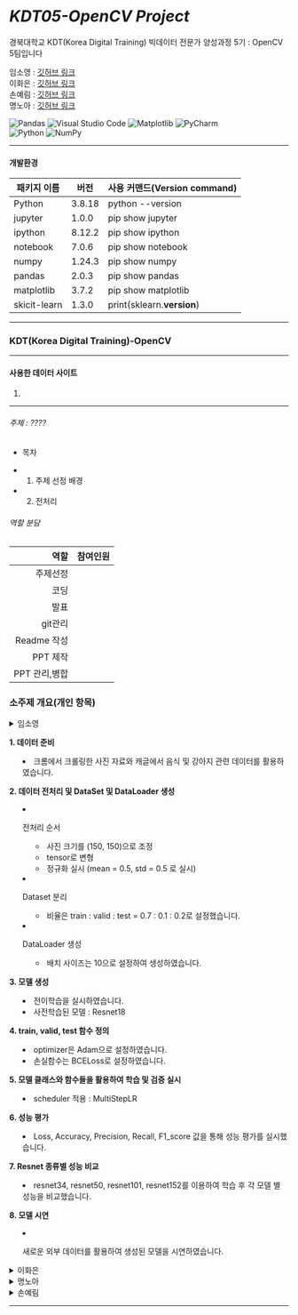 # _KDT05-OpenCV Project_

경북대학교 KDT(Korea Digital Training) 빅데이터 전문가 양성과정 5기 : OpenCV 5팀입니다

임소영 : [깃허브 링크](https://github.com/YimSoYoung1001)  
이화은 : [깃허브 링크](https://github.com/Skylee0310)  
손예림 : [깃허브 링크](https://github.com/osllzd)  
명노아 : [깃허브 링크](https://github.com/noah2397)

![Pandas](https://img.shields.io/badge/pandas-%23150458.svg?style=for-the-badge&logo=pandas&logoColor=white)
![Visual Studio Code](https://img.shields.io/badge/Visual%20Studio%20Code-0078d7.svg?style=for-the-badge&logo=visual-studio-code&logoColor=white)
![Matplotlib](https://img.shields.io/badge/Matplotlib-%23ffffff.svg?style=for-the-badge&logo=Matplotlib&logoColor=black)
![PyCharm](https://img.shields.io/badge/pycharm-143?style=for-the-badge&logo=pycharm&logoColor=black&color=black&labelColor=green)  
![Python](https://img.shields.io/badge/python-3670A0?style=for-the-badge&logo=python&logoColor=ffdd54)
![NumPy](https://img.shields.io/badge/numpy-%23013243.svg?style=for-the-badge&logo=numpy&logoColor=white)

<hr/>

#### 개발환경

| 패키지 이름  | 버전   | 사용 커맨드(Version command) |
| ------------ | ------ | ---------------------------- |
| Python       | 3.8.18 | python --version             |
| jupyter      | 1.0.0  | pip show jupyter             |
| ipython      | 8.12.2 | pip show ipython             |
| notebook     | 7.0.6  | pip show notebook            |
| numpy        | 1.24.3 | pip show numpy               |
| pandas       | 2.0.3  | pip show pandas              |
| matplotlib   | 3.7.2  | pip show matplotlib          |
| skicit-learn | 1.3.0  | print(sklearn.**version**)   |

<hr/>

### KDT(Korea Digital Training)-OpenCV

<hr/>

#### 사용한 데이터 사이트

1. []()
<hr/>

###### 주제 : ????

- 목차

* 1. 주제 선정 배경
* 2. 전처리
  </hr>

###### 역할 분담

|          역할 | 참여인원 |
| ------------: | -------- |
|      주제선정 |          |
|          코딩 |          |
|          발표 |          |
|       git관리 |          |
|   Readme 작성 |          |
|      PPT 제작 |          |
| PPT 관리,병합 |          |

### 소주제 개요(개인 항목)

<details>
  <summary>
    임소영     

**1. 데이터 준비**    

- 크롬에서 크롤링한 사진 자료와 캐글에서 음식 및 강아지 관련 데이터를 활용하였습니다.

**2. 데이터 전처리 및 DataSet 및 DataLoader 생성**
    
- 전처리 순서     
  - 사진 크기를 (150, 150)으로 조정
  - tensor로 변형
  - 정규화 실시 (mean = 0.5, std = 0.5 로 실시)     

- Dataset 분리 
  - 비율은 train : valid : test = 0.7 : 0.1 : 0.2로 설정했습니다.  

- DataLoader 생성
  - 배치 사이즈는 10으로 설정하여 생성하였습니다.

**3. 모델 생성**    

- 전이학습을 실시하였습니다.   
- 사전학습된 모델 : Resnet18

**4. train, valid, test 함수 정의**    

- optimizer은 Adam으로 설정하였습니다.
- 손실함수는 BCELoss로 설정하였습니다.

**5. 모델 클래스와 함수들을 활용하여 학습 및 검증 실시**    

- scheduler 적용 : MultiStepLR    

**6. 성능 평가**     

- Loss, Accuracy, Precision, Recall, F1_score 값을 통해 성능 평가를 실시했습니다.

**7. Resnet 종류별 성능 비교**

- resnet34, resnet50, resnet101, resnet152를 이용하여 학습 후 각 모델 별 성능을 비교했습니다.      

**8. 모델 시연**   

- 새로운 외부 데이터를 활용하여 생성된 모델을 시연하였습니다.

  </summary>
</details>




</hr>

<details>
  <summary>
    이화은 
  </summary>

</details>

</hr>

<details>
  <summary>
    명노아 
  </summary>

</details>

</hr>

<details>
  <summary>
    손예림 
  </summary>

</details>
<hr/>
